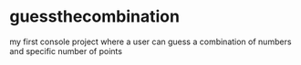 # guessthecombination
my first console project where a user can guess a combination of numbers and specific number of points
